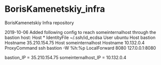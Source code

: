 # BorisKamenetskiy_infra
BorisKamenetskiy Infra repository

2019-10-06
Added following config to reach someinternalhost through the bastion host:
Host *
  IdentityFile ~/.ssh/id_ecdsa
  User ubuntu
Host bastion
  Hostname 35.210.154.75
Host someinternalhost
  Hostname 10.132.0.4
  ProxyCommand ssh bastion -W %h:%p
  LocalForward 8080 127.0.0.1:8080

bastion_IP = 35.210.154.75
someinternalhost_IP = 10.132.0.4

